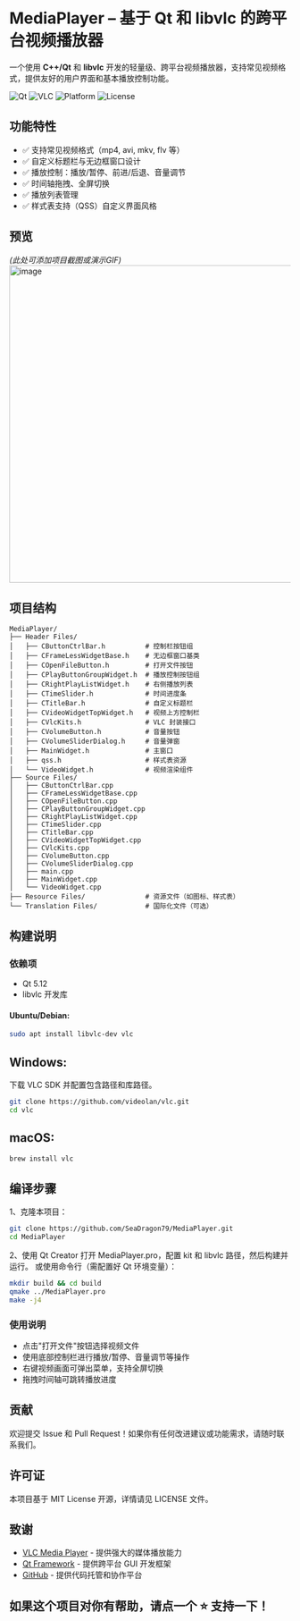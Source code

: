 # MediaPlayer – 基于 Qt 和 libvlc 的跨平台视频播放器

一个使用 **C++/Qt** 和 **libvlc** 开发的轻量级、跨平台视频播放器，支持常见视频格式，提供友好的用户界面和基本播放控制功能。

![Qt](https://img.shields.io/badge/Qt-5.x-green?logo=qt)
![VLC](https://img.shields.io/badge/libvlc-3.x-orange?logo=vlc-media-player)
![Platform](https://img.shields.io/badge/Platform-Windows%20%7C%20Linux%20%7C%20macOS-blue)
![License](https://img.shields.io/badge/License-MIT-yellow.svg)

## 功能特性

- ✅ 支持常见视频格式（mp4, avi, mkv, flv 等）
- ✅ 自定义标题栏与无边框窗口设计
- ✅ 播放控制：播放/暂停、前进/后退、音量调节
- ✅ 时间轴拖拽、全屏切换
- ✅ 播放列表管理
- ✅ 样式表支持（QSS）自定义界面风格

## 预览

*(此处可添加项目截图或演示GIF)*
<img width="800" height="568" alt="image" src="https://github.com/user-attachments/assets/cf795b44-fbf1-4424-bd86-eab75f1b2952" />



## 项目结构
```plaintext
MediaPlayer/
├── Header Files/
│   ├── CButtonCtrlBar.h          # 控制栏按钮组
│   ├── CFrameLessWidgetBase.h    # 无边框窗口基类
│   ├── COpenFileButton.h         # 打开文件按钮
│   ├── CPlayButtonGroupWidget.h  # 播放控制按钮组
│   ├── CRightPlayListWidget.h    # 右侧播放列表
│   ├── CTimeSlider.h             # 时间进度条
│   ├── CTitleBar.h               # 自定义标题栏
│   ├── CVideoWidgetTopWidget.h   # 视频上方控制栏
│   ├── CVlcKits.h                # VLC 封装接口
│   ├── CVolumeButton.h           # 音量按钮
│   ├── CVolumeSliderDialog.h     # 音量弹窗
│   ├── MainWidget.h              # 主窗口
│   ├── qss.h                     # 样式表资源
│   └── VideoWidget.h             # 视频渲染组件
├── Source Files/
│   ├── CButtonCtrlBar.cpp
│   ├── CFrameLessWidgetBase.cpp
│   ├── COpenFileButton.cpp
│   ├── CPlayButtonGroupWidget.cpp
│   ├── CRightPlayListWidget.cpp
│   ├── CTimeSlider.cpp
│   ├── CTitleBar.cpp
│   ├── CVideoWidgetTopWidget.cpp
│   ├── CVlcKits.cpp
│   ├── CVolumeButton.cpp
│   ├── CVolumeSliderDialog.cpp
│   ├── main.cpp
│   ├── MainWidget.cpp
│   └── VideoWidget.cpp
├── Resource Files/               # 资源文件（如图标、样式表）
└── Translation Files/            # 国际化文件（可选）
```

## 构建说明

### 依赖项

-  Qt 5.12
- libvlc 开发库

#### Ubuntu/Debian:
```bash
sudo apt install libvlc-dev vlc
```

## Windows:
下载 VLC SDK 并配置包含路径和库路径。
```bash
git clone https://github.com/videolan/vlc.git
cd vlc
```
## macOS:
```bash
brew install vlc
```
## 编译步骤
1、克隆本项目：
```bash
git clone https://github.com/SeaDragon79/MediaPlayer.git
cd MediaPlayer
```
2、使用 Qt Creator 打开 MediaPlayer.pro，配置 kit 和 libvlc 路径，然后构建并运行。
或使用命令行（需配置好 Qt 环境变量）：
```bash
mkdir build && cd build
qmake ../MediaPlayer.pro
make -j4
```

### 使用说明
- 点击"打开文件"按钮选择视频文件
- 使用底部控制栏进行播放/暂停、音量调节等操作
- 右键视频画面可弹出菜单，支持全屏切换
- 拖拽时间轴可跳转播放进度
## 贡献
欢迎提交 Issue 和 Pull Request！如果你有任何改进建议或功能需求，请随时联系我们。
## 许可证
本项目基于 MIT License 开源，详情请见 LICENSE 文件。
## 致谢

- [VLC Media Player](https://www.videolan.org/vlc/) - 提供强大的媒体播放能力
- [Qt Framework](https://www.qt.io/) - 提供跨平台 GUI 开发框架
- [GitHub](https://github.com/) - 提供代码托管和协作平台
## 如果这个项目对你有帮助，请点一个 ⭐️ 支持一下！
